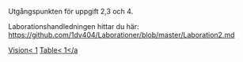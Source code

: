 Utgångspunkten för uppgift 2,3 och 4.

Laborationshandledningen hittar du här: https://github.com/1dv404/Laborationer/blob/master/Laboration2.md

<a href="/../uppgift-1/Vision.doc">Vision< 1</a>
<a href="/../uppgift-2/AFTable.docx">Table< 1</a